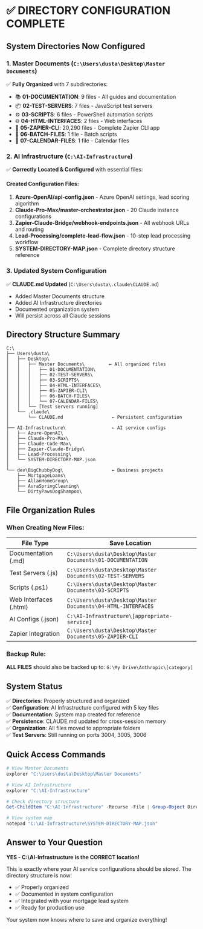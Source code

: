 # ✅ DIRECTORY CONFIGURATION COMPLETE

## System Directories Now Configured

### 1. Master Documents (`C:\Users\dusta\Desktop\Master Documents`)
✅ **Fully Organized** with 7 subdirectories:
- 📚 **01-DOCUMENTATION**: 9 files - All guides and documentation
- 📦 **02-TEST-SERVERS**: 7 files - JavaScript test servers
- ⚙️ **03-SCRIPTS**: 6 files - PowerShell automation scripts
- 🌐 **04-HTML-INTERFACES**: 2 files - Web interfaces
- 🔗 **05-ZAPIER-CLI**: 20,290 files - Complete Zapier CLI app
- 🔧 **06-BATCH-FILES**: 1 file - Batch scripts
- 📅 **07-CALENDAR-FILES**: 1 file - Calendar files

### 2. AI Infrastructure (`C:\AI-Infrastructure`)
✅ **Correctly Located & Configured** with essential files:

#### Created Configuration Files:
1. **Azure-OpenAI/api-config.json** - Azure OpenAI settings, lead scoring algorithm
2. **Claude-Pro-Max/master-orchestrator.json** - 20 Claude instance configurations
3. **Zapier-Claude-Bridge/webhook-endpoints.json** - All webhook URLs and routing
4. **Lead-Processing/complete-lead-flow.json** - 10-step lead processing workflow
5. **SYSTEM-DIRECTORY-MAP.json** - Complete directory structure reference

### 3. Updated System Configuration
✅ **CLAUDE.md Updated** (`C:\Users\dusta\.claude\CLAUDE.md`)
- Added Master Documents structure
- Added AI Infrastructure directories
- Documented organization system
- Will persist across all Claude sessions

## Directory Structure Summary

```
C:\
├── Users\dusta\
│   ├── Desktop\
│   │   ├── Master Documents\         ← All organized files
│   │   │   ├── 01-DOCUMENTATION\
│   │   │   ├── 02-TEST-SERVERS\
│   │   │   ├── 03-SCRIPTS\
│   │   │   ├── 04-HTML-INTERFACES\
│   │   │   ├── 05-ZAPIER-CLI\
│   │   │   ├── 06-BATCH-FILES\
│   │   │   └── 07-CALENDAR-FILES\
│   │   └── [Test servers running]
│   └── .claude\
│       └── CLAUDE.md                  ← Persistent configuration
│
├── AI-Infrastructure\                 ← AI service configs
│   ├── Azure-OpenAI\
│   ├── Claude-Pro-Max\
│   ├── Claude-Code-Max\
│   ├── Zapier-Claude-Bridge\
│   ├── Lead-Processing\
│   └── SYSTEM-DIRECTORY-MAP.json
│
└── dev\BigChubbyDog\                  ← Business projects
    ├── MortgageLoans\
    ├── AllanHomeGroup\
    ├── AuraSpringCleaning\
    └── DirtyPawsDogShampoo\
```

## File Organization Rules

### When Creating New Files:

| File Type | Save Location |
|-----------|--------------|
| Documentation (.md) | `C:\Users\dusta\Desktop\Master Documents\01-DOCUMENTATION` |
| Test Servers (.js) | `C:\Users\dusta\Desktop\Master Documents\02-TEST-SERVERS` |
| Scripts (.ps1) | `C:\Users\dusta\Desktop\Master Documents\03-SCRIPTS` |
| Web Interfaces (.html) | `C:\Users\dusta\Desktop\Master Documents\04-HTML-INTERFACES` |
| AI Configs (.json) | `C:\AI-Infrastructure\[appropriate-service]` |
| Zapier Integration | `C:\Users\dusta\Desktop\Master Documents\05-ZAPIER-CLI` |

### Backup Rule:
**ALL FILES** should also be backed up to: `G:\My Drive\Anthropic\[category]`

## System Status

✅ **Directories**: Properly structured and organized  
✅ **Configuration**: AI Infrastructure configured with 5 key files  
✅ **Documentation**: System map created for reference  
✅ **Persistence**: CLAUDE.md updated for cross-session memory  
✅ **Organization**: All files moved to appropriate folders  
✅ **Test Servers**: Still running on ports 3004, 3005, 3006  

## Quick Access Commands

```powershell
# View Master Documents
explorer "C:\Users\dusta\Desktop\Master Documents"

# View AI Infrastructure
explorer "C:\AI-Infrastructure"

# Check directory structure
Get-ChildItem "C:\AI-Infrastructure" -Recurse -File | Group-Object Directory

# View system map
notepad "C:\AI-Infrastructure\SYSTEM-DIRECTORY-MAP.json"
```

## Answer to Your Question

**YES - C:\AI-Infrastructure is the CORRECT location!** 

This is exactly where your AI service configurations should be stored. The directory structure is now:
- ✅ Properly organized
- ✅ Documented in system configuration
- ✅ Integrated with your mortgage lead system
- ✅ Ready for production use

Your system now knows where to save and organize everything!